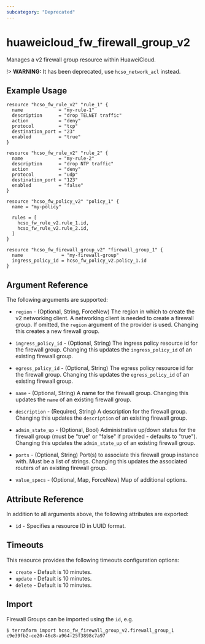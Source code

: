 ```yaml
---
subcategory: "Deprecated"
---
```


# huaweicloud\_fw\_firewall\_group\_v2

Manages a v2 firewall group resource within HuaweiCloud.

!> **WARNING:** It has been deprecated, use `hcso_network_acl` instead.

## Example Usage

```hcl
resource "hcso_fw_rule_v2" "rule_1" {
  name             = "my-rule-1"
  description      = "drop TELNET traffic"
  action           = "deny"
  protocol         = "tcp"
  destination_port = "23"
  enabled          = "true"
}

resource "hcso_fw_rule_v2" "rule_2" {
  name             = "my-rule-2"
  description      = "drop NTP traffic"
  action           = "deny"
  protocol         = "udp"
  destination_port = "123"
  enabled          = "false"
}

resource "hcso_fw_policy_v2" "policy_1" {
  name = "my-policy"

  rules = [
    hcso_fw_rule_v2.rule_1.id,
    hcso_fw_rule_v2.rule_2.id,
  ]
}

resource "hcso_fw_firewall_group_v2" "firewall_group_1" {
  name              = "my-firewall-group"
  ingress_policy_id = hcso_fw_policy_v2.policy_1.id
}
```

## Argument Reference

The following arguments are supported:

* `region` - (Optional, String, ForceNew) The region in which to create the v2 networking client. A networking client is
  needed to create a firewall group. If omitted, the
  `region` argument of the provider is used. Changing this creates a new firewall group.

* `ingress_policy_id` - (Optional, String) The ingress policy resource id for the firewall group. Changing this updates
  the `ingress_policy_id` of an existing firewall group.

* `egress_policy_id` - (Optional, String) The egress policy resource id for the firewall group. Changing this updates
  the `egress_policy_id` of an existing firewall group.

* `name` - (Optional, String) A name for the firewall group. Changing this updates the `name` of an existing firewall
  group.

* `description` - (Required, String) A description for the firewall group. Changing this updates the `description` of an
  existing firewall group.

* `admin_state_up` - (Optional, Bool) Administrative up/down status for the firewall group
  (must be "true" or "false" if provided - defaults to "true"). Changing this updates the `admin_state_up` of an
  existing firewall group.

* `ports` - (Optional, String) Port(s) to associate this firewall group instance with. Must be a list of strings.
  Changing this updates the associated routers of an existing firewall group.

* `value_specs` - (Optional, Map, ForceNew) Map of additional options.

## Attribute Reference

In addition to all arguments above, the following attributes are exported:

* `id` - Specifies a resource ID in UUID format.

## Timeouts

This resource provides the following timeouts configuration options:

* `create` - Default is 10 minutes.
* `update` - Default is 10 minutes.
* `delete` - Default is 10 minutes.

## Import

Firewall Groups can be imported using the `id`, e.g.

```
$ terraform import hcso_fw_firewall_group_v2.firewall_group_1 c9e39fb2-ce20-46c8-a964-25f3898c7a97
```
